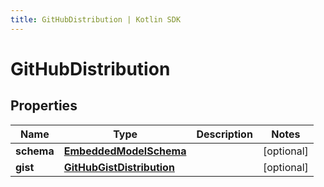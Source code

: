 ```yaml
---
title: GitHubDistribution | Kotlin SDK
---
```



# GitHubDistribution

## Properties
Name | Type | Description | Notes
------------ | ------------- | ------------- | -------------
**schema** | [**EmbeddedModelSchema**](EmbeddedModelSchema) |  |  [optional]
**gist** | [**GitHubGistDistribution**](GitHubGistDistribution) |  |  [optional]



